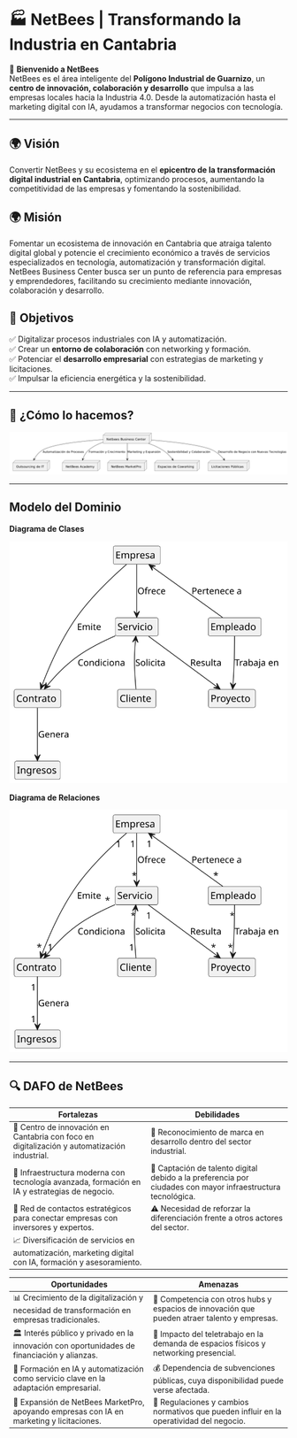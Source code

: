 # 🏭 NetBees | Transformando la Industria en Cantabria

🌟 **Bienvenido a NetBees**  
NetBees es el área inteligente del **Polígono Industrial de Guarnizo**, un **centro de innovación, colaboración y desarrollo** que impulsa a las empresas locales hacia la Industria 4.0. Desde la automatización hasta el marketing digital con IA, ayudamos a transformar negocios con tecnología.

---

## 🌍 **Visión**
Convertir NetBees y su ecosistema en el **epicentro de la transformación digital industrial en Cantabria**, optimizando procesos, aumentando la competitividad de las empresas y fomentando la sostenibilidad.

## 🌍 **Misión**
Fomentar un ecosistema de innovación en Cantabria que atraiga talento digital global y potencie el crecimiento económico a través de servicios especializados en tecnología, automatización y transformación digital. NetBees Business Center busca ser un punto de referencia para empresas y emprendedores, facilitando su crecimiento mediante innovación, colaboración y desarrollo.

## 🎯 **Objetivos**
✅ Digitalizar procesos industriales con IA y automatización.  
✅ Crear un **entorno de colaboración** con networking y formación.  
✅ Potenciar el **desarrollo empresarial** con estrategias de marketing y licitaciones.  
✅ Impulsar la eficiencia energética y la sostenibilidad.

---

## 🚀 **¿Cómo lo hacemos?**
![Diagrama de Clases NetBees](images/NetbeesServicios.png)

---
## Modelo del Dominio

**Diagrama de Clases**

![Diagrama de Clases NetBees](docs/modeloDominio/diagramaClases/diagramaClases.svg)

**Diagrama de Relaciones**

![Diagrama de Clases NetBees](docs/diagramaRelaciones/diagramaRelaciones.svg)

---
## 🔍 DAFO de NetBees

| **Fortalezas** | **Debilidades** |
|---------------|----------------|
| 🚀 Centro de innovación en Cantabria con foco en digitalización y automatización industrial. | 📌 Reconocimiento de marca en desarrollo dentro del sector industrial. |
| 🏢 Infraestructura moderna con tecnología avanzada, formación en IA y estrategias de negocio. | 🎯 Captación de talento digital debido a la preferencia por ciudades con mayor infraestructura tecnológica. |
| 🤝 Red de contactos estratégicos para conectar empresas con inversores y expertos. | ⚠️ Necesidad de reforzar la diferenciación frente a otros actores del sector. |
| 📈 Diversificación de servicios en automatización, marketing digital con IA, formación y asesoramiento. | |

| **Oportunidades** | **Amenazas** |
|------------------|-------------|
| 📊 Crecimiento de la digitalización y necesidad de transformación en empresas tradicionales. | 🏢 Competencia con otros hubs y espacios de innovación que pueden atraer talento y empresas. |
| 🏛 Interés público y privado en la innovación con oportunidades de financiación y alianzas. | 🏡 Impacto del teletrabajo en la demanda de espacios físicos y networking presencial. |
| 🧠 Formación en IA y automatización como servicio clave en la adaptación empresarial. | 💰 Dependencia de subvenciones públicas, cuya disponibilidad puede verse afectada. |
| 📣 Expansión de NetBees MarketPro, apoyando empresas con IA en marketing y licitaciones. | 📜 Regulaciones y cambios normativos que pueden influir en la operatividad del negocio. |











